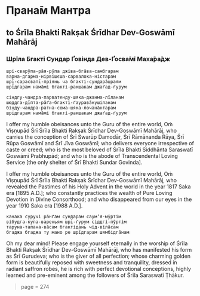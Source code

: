 # Прана̄м Мантра

## to Śrīla Bhakti Rakṣak Śrīdhar Dev-Goswāmī Mahārāj

### Шрīла Бгакті Сундар Ґовінда Дев-Ґосва̄мī Маха̄ра̄дж

    шрī-сварӯпа-ра̄я-рӯпа джīва-бга̄ва-самбгарам
    варна-дгарма-нірвішєша-сарвалока-ністарам
    шрī-сарасватī-пріянь ча бгакті-сундара̄шраям
    шрīдгарам нама̄мі бгакті-ракшакам джаґад-ґурум

    сіндгу-чандра-парватенду-шяка-джанма-лīланам
    шюддга-дīпта-ра̄ґа-бгакті-ґаурава̄нушіланам
    бінду-чандра-ратна-сома-шяка-лочана̄нтарам
    шрīдгарам нама̄мі бгакті-ракшакам джаґад-ґурум

I offer my humble obeisances unto the Guru of the entire world, Oṁ Viṣṇupād Śrī Śrīla Bhakti Rakṣak Śrīdhar Dev-Goswāmī Mahārāj, who carries the conception of Śrī Swarūp Damodār, Śrī Rāmānanda Rāya, Śrī Rūpa Goswāmī and Śrī Jīva Goswāmī; who delivers everyone irrespective of caste or creed; who is the most beloved of Śrīla Bhakti Siddhānta Saraswatī Goswāmī Prabhupād; and who is the abode of Transcendental Loving Service [the only shelter of Śrī Bhakti Sundar Govinda].

I offer my humble obeisances unto the Guru of the entire world, Oṁ Viṣṇupād Śrī Śrīla Bhakti Rakṣak Śrīdhar Dev-Goswāmī Mahārāj, who revealed the Pastimes of his Holy Advent in the world in the year 1817 Saka era [1895 A.D.]; who constantly practices the wealth of Pure Loving Devotion in Divine Consorthood; and who disappeared from our eyes in the year 1910 Saka era [1988 A.D.].

    канака суручі ра̄нґам сундарам саумʼя-мӯртім
    вібудга-кула-вареньям шрī-ґурум сіддгі-пӯртім
    таруна-тапана-ва̄сам бгактідань чід-віла̄сам
    бгаджа бгаджа ту мано ре шрīдгарам шямбідга̄нам

Oh my dear mind! Please engage yourself eternally in the worship of Śrīla Bhakti Rakṣak Śrīdhar Dev-Goswāmī Mahārāj, who has manifested his form as Śrī Gurudeva; who is the giver of all perfection; whose charming golden form is beautifully reposed with sweetness and tranquility, dressed in radiant saffron robes, he is rich with perfect devotional conceptions, highly learned and pre-eminent among the followers of Śrīla Saraswatī Ṭhākur.


> page = 274